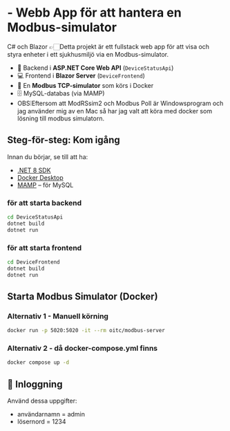 # - Webb App för att hantera en Modbus-simulator

C# och Blazor
👉🏻Detta projekt är ett fullstack web app för att visa och styra enheter i ett sjukhusmiljö via en Modbus-simulator.

- 🔧 Backend i **ASP.NET Core Web API** (`DeviceStatusApi`)
- 💻 Frontend i **Blazor Server** (`DeviceFrontend`)
- 🐳 En **Modbus TCP-simulator** som körs i Docker
- 🗄️ MySQL-databas (via MAMP)
- OBS❕Eftersom att ModRSsim2 och Modbus Poll är Windowsprogram och jag använder mig av en Mac så har jag valt att köra med docker som lösning till modbus simulatorn.
## Steg-för-steg: Kom igång

Innan du börjar, se till att ha:

- [.NET 8 SDK](https://dotnet.microsoft.com/en-us/download)
- [Docker Desktop](https://www.docker.com/products/docker-desktop)
- [MAMP](https://www.mamp.info/) – för MySQL 

### för att starta backend 

```bash
cd DeviceStatusApi
dotnet build
dotnet run
```

### för att starta frontend

```bash
cd DeviceFrontend
dotnet build
dotnet run
```

## Starta Modbus Simulator (Docker)
### Alternativ 1 - Manuell körning

```bash
docker run -p 5020:5020 -it --rm oitc/modbus-server
```

### Alternativ 2 - då docker-compose.yml finns 
```bash
docker compose up -d
```
## 👤 Inloggning

Använd dessa uppgifter:

- användarnamn = admin
- lösernord = 1234



